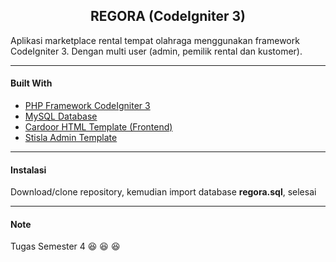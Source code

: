 <h2 align="center">REGORA (CodeIgniter 3)</h2>

Aplikasi marketplace rental tempat olahraga menggunakan framework CodeIgniter 3. Dengan multi user (admin, pemilik rental dan kustomer). 

-----

#### Built With
- [PHP Framework CodeIgniter 3 ](https://codeigniter.com/ "PHP Framework CodeIgniter 3 ")
- [MySQL Database](https://www.mysql.com/ "MySQL Database")
- [Cardoor HTML Template (Frontend)](https://bootstrap4.com/cardoor-car-rental-html-template/ "Cardoor HTML Template (Frontend)")
- [Stisla Admin Template](https://getstisla.com/ "Stisla Admin Template")
-----
#### Instalasi
Download/clone repository, kemudian import database **regora.sql**, selesai

-----

#### Note
Tugas Semester 4 😆 😆 😆
